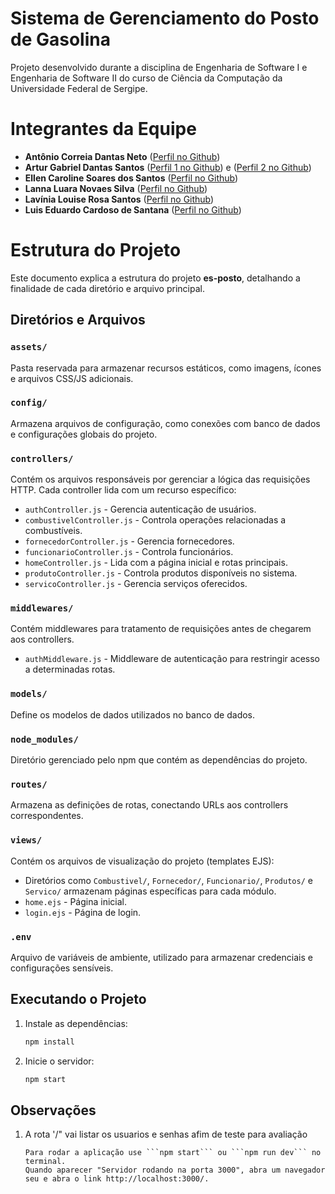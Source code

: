 # Sistema de Gerenciamento do Posto de Gasolina

Projeto desenvolvido durante a disciplina de Engenharia de Software I e Engenharia de Software II do curso de Ciência da Computação da Universidade Federal de Sergipe.

# Integrantes da Equipe

- **Antônio Correia Dantas Neto** ([Perfil no Github](github.com/net1nho))
- **Artur Gabriel Dantas Santos** ([Perfil 1 no Github](github.com/arturUFS)) e ([Perfil 2 no Github](https://github.com/Arturgds))
- **Ellen Caroline Soares dos Santos** ([Perfil no Github](github.com/ellencarols))
- **Lanna Luara Novaes Silva** ([Perfil no Github](github.com/lannalua))
- **Lavínia Louise Rosa Santos** ([Perfil no Github](github.com/lavinialouisee))
- **Luis Eduardo Cardoso de Santana** ([Perfil no Github](github.com/luisedu2106))

# Estrutura do Projeto

Este documento explica a estrutura do projeto **es-posto**, detalhando a finalidade de cada diretório e arquivo principal.

## Diretórios e Arquivos

### `assets/`
Pasta reservada para armazenar recursos estáticos, como imagens, ícones e arquivos CSS/JS adicionais.

### `config/`
Armazena arquivos de configuração, como conexões com banco de dados e configurações globais do projeto.

### `controllers/`
Contém os arquivos responsáveis por gerenciar a lógica das requisições HTTP. Cada controller lida com um recurso específico:
- `authController.js` - Gerencia autenticação de usuários.
- `combustivelController.js` - Controla operações relacionadas a combustíveis.
- `fornecedorController.js` - Gerencia fornecedores.
- `funcionarioController.js` - Controla funcionários.
- `homeController.js` - Lida com a página inicial e rotas principais.
- `produtoController.js` - Controla produtos disponíveis no sistema.
- `servicoController.js` - Gerencia serviços oferecidos.

### `middlewares/`
Contém middlewares para tratamento de requisições antes de chegarem aos controllers.
- `authMiddleware.js` - Middleware de autenticação para restringir acesso a determinadas rotas.

### `models/`
Define os modelos de dados utilizados no banco de dados.

### `node_modules/`
Diretório gerenciado pelo npm que contém as dependências do projeto.

### `routes/`
Armazena as definições de rotas, conectando URLs aos controllers correspondentes.

### `views/`
Contém os arquivos de visualização do projeto (templates EJS):
- Diretórios como `Combustivel/`, `Fornecedor/`, `Funcionario/`, `Produtos/` e `Servico/` armazenam páginas específicas para cada módulo.
- `home.ejs` - Página inicial.
- `login.ejs` - Página de login.

### `.env`
Arquivo de variáveis de ambiente, utilizado para armazenar credenciais e configurações sensíveis.

## Executando o Projeto

1. Instale as dependências:
   ```sh
   npm install
   ```
2. Inicie o servidor:
   ```sh
   npm start

## Observações

1. A rota '/" vai listar os usuarios e senhas afim de teste para avaliação
   ```
   Para rodar a aplicação use ```npm start``` ou ```npm run dev``` no terminal.
   Quando aparecer "Servidor rodando na porta 3000", abra um navegador seu e abra o link http://localhost:3000/.

